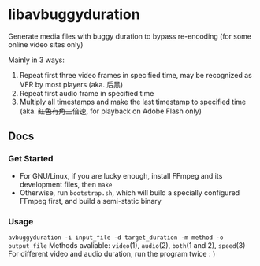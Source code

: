 libavbuggyduration
==================

Generate media files with buggy duration to bypass re-encoding (for some online video sites only)

Mainly in 3 ways:

1.  Repeat first three video frames in specified time, may be recognized as VFR by most players (aka. 后黑)
2.  Repeat first audio frame in specified time
3.  Multiply all timestamps and make the last timestamp to specified time (aka. ~~红色有角三~~倍速, for playback on Adobe Flash only)

Docs
------

### Get Started
* For GNU/Linux, if you are lucky enough, install FFmpeg and its development files, then `make`
* Otherwise, run `bootstrap.sh`, which will build a specially configured FFmpeg first, and build a semi-static binary

### Usage
`avbuggyduration -i input_file -d target_duration -m method -o output_file`
Methods avaliable: `video`(1), `audio`(2), `both`(1 and 2), `speed`(3)
For different video and audio duration, run the program twice : )